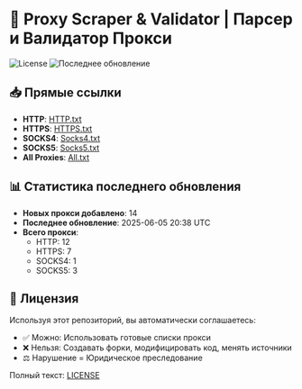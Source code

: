 # 🔄 Proxy Scraper & Validator | Парсер и Валидатор Прокси

![License](https://img.shields.io/badge/License-Custom-red?style=flat-square)
![Последнее обновление](https://img.shields.io/github/last-commit/SublimateTheBerry/FreeProxiesListSTB.svg)

## 📥 Прямые ссылки
- **HTTP**: [HTTP.txt](https://raw.githubusercontent.com/SublimateTheBerry/FreeProxiesListSTB/main/HTTP.txt)
- **HTTPS**: [HTTPS.txt](https://raw.githubusercontent.com/SublimateTheBerry/FreeProxiesListSTB/main/HTTPS.txt)
- **SOCKS4**: [Socks4.txt](https://raw.githubusercontent.com/SublimateTheBerry/FreeProxiesListSTB/main/Socks4.txt)
- **SOCKS5**: [Socks5.txt](https://raw.githubusercontent.com/SublimateTheBerry/FreeProxiesListSTB/main/Socks5.txt)
- **All Proxies**: [All.txt](https://raw.githubusercontent.com/SublimateTheBerry/FreeProxiesListSTB/main/All.txt)

## 📊 Статистика последнего обновления
- **Новых прокси добавлено**: 14
- **Последнее обновление**: 2025-06-05 20:38 UTC
- **Всего прокси**:
  - HTTP: 12
  - HTTPS: 7
  - SOCKS4: 1
  - SOCKS5: 3

## 📜 Лицензия
Используя этот репозиторий, вы автоматически соглашаетесь:
- ✅ Можно: Использовать готовые списки прокси
- ❌ Нельзя: Создавать форки, модифицировать код, менять источники
- ⚖️ Нарушение = Юридическое преследование

Полный текст: [LICENSE](LICENSE_ru.md)
